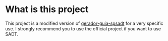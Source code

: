 # What is this project

This project is a modified version of [gerador-guia-spsadt](https://github.com/cardea-project/gerador-guia-spsadt/tree/4d30a9f92c19afeff6452901f25339ddabbc82ed) for a very specific use. I strongly recommend you to use the official project if you want to use SADT.